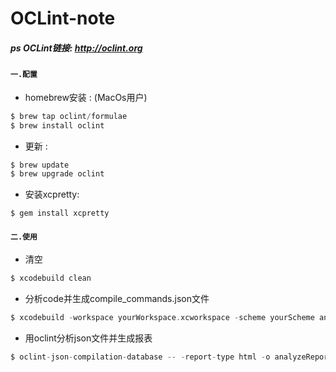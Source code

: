 # OCLint-note
##### ps OCLint链接: http://oclint.org

#### `一.配置`
* homebrew安装 : (MacOs用户) <br>
```c
$ brew tap oclint/formulae
$ brew install oclint
```
* 更新 :
```c
$ brew update
$ brew upgrade oclint
```
* 安装xcpretty:
```c
$ gem install xcpretty
```
#### `二.使用`

* 清空
```c
$ xcodebuild clean
```
* 分析code并生成compile_commands.json文件
```c
$ xcodebuild -workspace yourWorkspace.xcworkspace -scheme yourScheme analyze | xcpretty -r json-compilation-database -o compile_commands.json
```
* 用oclint分析json文件并生成报表
```c
$ oclint-json-compilation-database -- -report-type html -o analyzeReport.html
```
